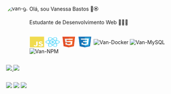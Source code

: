 <img align="left" alt="van-gif" height="150" style="border-radius:50px;" src="https://github.com/vanessabastos/images/blob/master/van.gif">
Olá, sou Vanessa Bastos 🐞🏵️

Estudante de Desenvolvimento Web 👩🏾‍💻

<div style="display: inline_block"><br>
  <img align="center" alt="Van-Js" height="30" width="40" src="https://raw.githubusercontent.com/devicons/devicon/master/icons/javascript/javascript-plain.svg">
  <img align="center" alt="Van-React" height="30" width="40" src="https://raw.githubusercontent.com/devicons/devicon/master/icons/react/react-original.svg">
  <img align="center" alt="Van-HTML" height="30" width="40" src="https://raw.githubusercontent.com/devicons/devicon/master/icons/html5/html5-original.svg">
  <img align="center" alt="Van-CSS" height="30" width="40" src="https://raw.githubusercontent.com/devicons/devicon/master/icons/css3/css3-original.svg">
  <img align="center" alt="Van-Docker" height="60" width="60" src="https://cdn.jsdelivr.net/gh/devicons/devicon/icons/docker/docker-original.svg"> 
  <img align="center" alt="Van-MySQL" height="60" width="60" src="https://cdn.jsdelivr.net/gh/devicons/devicon/icons/mysql/mysql-original-wordmark.svg"> 
  <img align="center" alt="Van-NPM" height="50" width="50" src="https://cdn.jsdelivr.net/gh/devicons/devicon/icons/npm/npm-original-wordmark.svg">
</div> 

## 
  
<div align="left">
  <a href="https://github.com/vanessabastos">
  <img height="130em" src="https://github-readme-stats.vercel.app/api?username=vanessabastos&show_icons=true&theme=dracula&include_all_commits=true&count_private=true"/>
  <img height="130em" src="https://github-readme-stats.vercel.app/api/top-langs/?username=vanessabastos&layout=compact&langs_count=7&theme=dracula"/>
</div>
  
##

<div> 
  <a href="https://www.instagram.com/vanrsb" target="_blank"><img src="https://img.shields.io/badge/-Instagram-%23E4405F?style=for-the-badge&logo=instagram&logoColor=white" target="_blank"></a>
  <a href = "mailto:vanessa9559@gmail.com"><img src="https://img.shields.io/badge/-Gmail-%23333?style=for-the-badge&logo=gmail&logoColor=white" target="_blank"></a>
  <a href="https://www.linkedin.com/in/vanessa-reis-santos-bastos-6018b274" target="_blank"><img src="https://img.shields.io/badge/-LinkedIn-%230077B5?style=for-the-badge&logo=linkedin&logoColor=white" target="_blank"></a> 
</div>  

